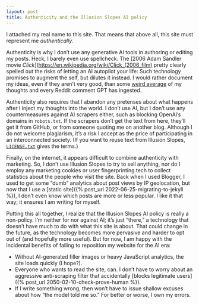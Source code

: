```yaml
---
layout: post
title: Authenticity and the Illusion Slopes AI policy
---
```


I attached my real name to this site. That means that above all, this site must
represent me *authentically.*

Authenticity is why I don’t use any generative AI tools in authoring or editing
my posts. Heck, I barely even use spellcheck. The
[2006 Adam Sandler movie *Click*](https://en.wikipedia.org/wiki/Click_(2006_film)
pretty clearly spelled out the risks of letting an AI autopilot your life: Such
technology promises to augment the self, but dilutes it instead. I would rather
document my ideas, even if they aren’t very good, than some
[weird average](https://tracydurnell.com/2025/01/27/the-open-web-as-gift-economy-part-4/#:~:text=averaged%20amalgam) of my thoughts and every Reddit comment GPT has ingested. 

Authenticity also requires that I abandon any pretenses about what happens after
I inject my thoughts into the world. I don’t use AI, but I don’t use any
countermeasures against AI scrapers either, such as blocking OpenAI’s domains in
`robots.txt`. If the scrapers don’t get the text from here, they’ll get it from
GitHub, or from someone quoting me on another blog. Although I do not welcome
plagiarism, it’s a risk I accept as the price of participating in an
interconnected society. (If you want to reuse text from Illusion Slopes,
[`LICENSE.txt`](/LICENSE.txt) gives the terms.)

Finally, on the internet, it appears difficult to combine authenticity with
marketing. So, I don’t use Illusion Slopes to try to sell anything, nor do I
employ any marketing cookies or user fingerprinting tech to collect statistics
about the people who visit the site. Back when I used Blogger, I used to get
some “dumb” analytics about post views by IP geolocation, but now that I use a
[static site]({% post_url 2022-06-25-migrating-to-jekyll %}),
I don’t even know which posts are more or less popular. I like it that way; it
ensures I am writing for myself.

Putting this all together, I realize that the Illusion Slopes AI policy is
really a non-policy. I’m neither for nor against AI; it’s just “there,” a
technology that doesn’t have much to do with what this site is about. That could
change in the future, as the technology becomes more pervasive and harder to opt
out of (and hopefully more useful). But for now, I am happy with the incidental
benefits of failing to reposition my website for the AI era:

- Without AI-generated filler images or heavy JavaScript analytics, the site
  loads quickly (I hope?).
- Everyone who wants to read the site, can. I don’t have to worry about an
  aggressive anti-scraping filter that accidentally
  [blocks legitimate users]({% post_url 2050-02-10-check-prove-human %}).
- If I write something wrong, then won’t have to issue shallow excuses about
  how “the model told me so.” For better or worse, I own my errors.
